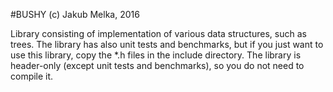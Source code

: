 #BUSHY
(c) Jakub Melka, 2016

Library consisting of implementation of various data structures, such as trees. The library has also unit tests and benchmarks, but if you just want to use this library, copy the *.h files in the include directory. The library is header-only (except unit tests and benchmarks), so you do not need to compile it.